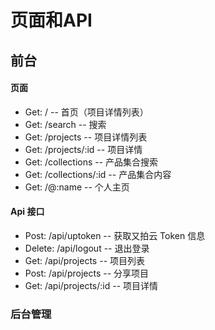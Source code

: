 # 页面和API

## 前台

#### 页面

- Get: / -- 首页（项目详情列表）
- Get: /search -- 搜索
- Get: /projects -- 项目详情列表
- Get: /projects/:id -- 项目详情
- Get: /collections -- 产品集合搜索
- Get: /collections/:id -- 产品集合内容
- Get: /@:name -- 个人主页

#### Api 接口

- Post: /api/uptoken -- 获取又拍云 Token 信息
- Delete: /api/logout -- 退出登录
- Get: /api/projects --  项目列表
- Post: /api/projects --  分享项目
- Get: /api/projects/:id --  项目详情

### 后台管理
